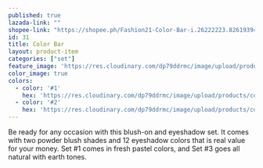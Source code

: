 ```yaml
---
published: true
lazada-link: ""
shopee-link: "https://shopee.ph/Fashion21-Color-Bar-i.26222223.826193940"
id: 31
title: Color Bar
layout: product-item
categories: ["set"] 
feature_image: 'https://res.cloudinary.com/dp79ddrmc/image/upload/products/colorBar.jpg'
color_image: true
colors:
  - color: '#1'
    hex: 'https://res.cloudinary.com/dp79ddrmc/image/upload/products/colorBar1.jpg'
  - color: '#2'
    hex: 'https://res.cloudinary.com/dp79ddrmc/image/upload/products/colorBar2.jpg'
---
```

Be ready for any occasion with this blush-on and eyeshadow set.  It comes with two powder blush shades and 12 eyeshadow colors that is real value for your money. Set #1 comes in fresh pastel colors, and Set #3 goes all natural with earth tones.
